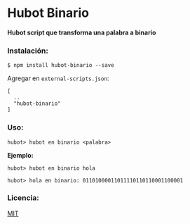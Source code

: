 # Hubot Binario

**Hubot script que transforma una palabra a binario**

### Instalación:

````
$ npm install hubot-binario --save
````

Agregar en `external-scripts.json`:

````
[
  ..
  "hubot-binario"
]
````

### Uso:

````
hubot> hubot en binario <palabra>
````

**Ejemplo:**

````
hubot> hubot en binario hola

hubot> hola en binario: 01101000011011110110110001100001
````

### Licencia:
[MIT](https://opensource.org/licenses/MIT)


